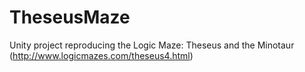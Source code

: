 # TheseusMaze
Unity project reproducing the Logic Maze: Theseus and the Minotaur (http://www.logicmazes.com/theseus4.html)
